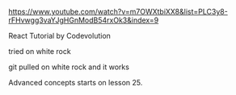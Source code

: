 https://www.youtube.com/watch?v=m7OWXtbiXX8&list=PLC3y8-rFHvwgg3vaYJgHGnModB54rxOk3&index=9

React Tutorial by Codevolution

tried on white rock

git pulled on white rock and it works

Advanced concepts starts on lesson 25.